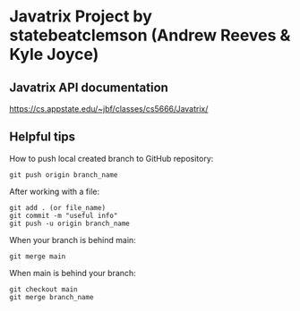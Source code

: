 # Javatrix Project by statebeatclemson (Andrew Reeves & Kyle Joyce)

## Javatrix API documentation <br>
https://cs.appstate.edu/~jbf/classes/cs5666/Javatrix/ <br>

## Helpful tips <br>
How to push local created branch to GitHub repository: <br>
```
git push origin branch_name
```
After working with a file: <br>
```
git add . (or file_name)
git commit -m "useful info"
git push -u origin branch_name
```
When your branch is behind main: <br>
```
git merge main
```

When main is behind your branch: <br>
```
git checkout main
git merge branch_name
```
